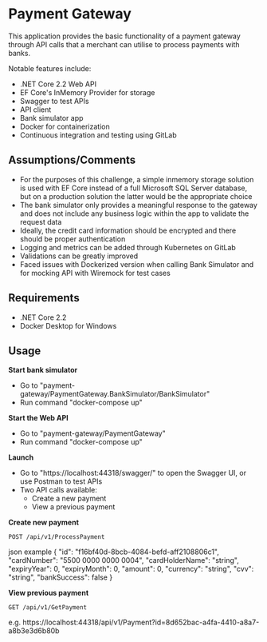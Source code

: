 # Payment Gateway

This application provides the basic functionality of a payment gateway through API calls that a merchant can utilise to process payments with banks.

Notable features include:
- .NET Core 2.2 Web API
- EF Core's InMemory Provider for storage
- Swagger to test APIs
- API client
- Bank simulator app
- Docker for containerization
- Continuous integration and testing using GitLab


## Assumptions/Comments

- For the purposes of this challenge, a simple inmemory storage solution is used with EF Core instead of a full Microsoft SQL Server database, but on a production solution the latter would be the appropriate choice
- The bank simulator only provides a meaningful response to the gateway and does not include any business logic within the app to validate the request data
- Ideally, the credit card information should be encrypted and there should be proper authentication
- Logging and metrics can be added through Kubernetes on GitLab
- Validations can be greatly improved
- Faced issues with Dockerized version when calling Bank Simulator and for mocking API with Wiremock for test cases


## Requirements

- .NET Core 2.2
- Docker Desktop for Windows


## Usage

**Start bank simulator**
- Go to "payment-gateway/PaymentGateway.BankSimulator/BankSimulator"
- Run command "docker-compose up"

**Start the Web API**
- Go to "payment-gateway/PaymentGateway"
- Run command "docker-compose up"

**Launch**
- Go to "https://localhost:44318/swagger/" to open the Swagger UI, or use Postman to test APIs
- Two API calls available:
    - Create a new payment
    - View a previous payment

**Create new payment**
```curl
POST /api/v1/ProcessPayment
```

json example
{
  "id": "f16bf40d-8bcb-4084-befd-aff2108806c1",
  "cardNumber": "5500 0000 0000 0004",
  "cardHolderName": "string",
  "expiryYear": 0,
  "expiryMonth": 0,
  "amount": 0,
  "currency": "string",
  "cvv": "string",
  "bankSuccess": false
}


**View previous payment**
```curl
GET /api/v1/GetPayment
```

e.g. https://localhost:44318/api/v1/Payment?id=8d652bac-a4fa-4410-a8a7-a8b3e3d6b80b